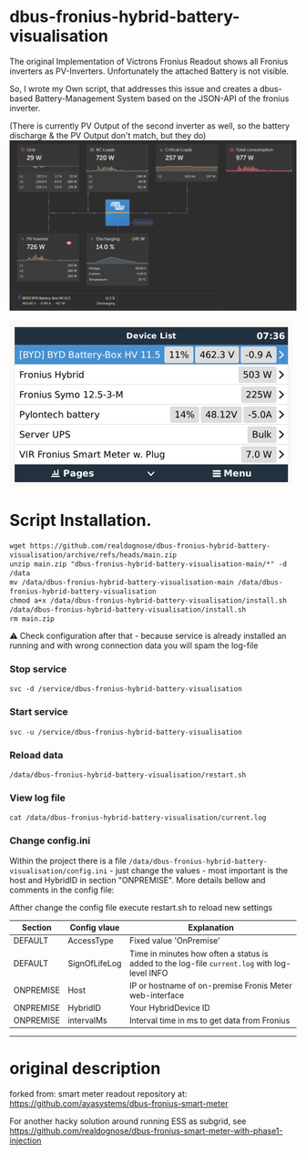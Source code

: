 # dbus-fronius-hybrid-battery-visualisation

The original Implementation of Victrons Fronius Readout shows all Fronius inverters as PV-Inverters. Unfortunately the attached Battery is not visible.

So, I wrote my Own script, that addresses this issue and creates a dbus-based Battery-Management System based on the JSON-API of the fronius inverter. 

(There is currently PV Output of the second inverter as well, so the battery discharge & the PV Output don't match, but they do)
![image](https://github.com/realdognose/dbus-fronius-hybrid-battery-visualisation/blob/main/img/BatteryAdd.png)

![image](https://github.com/realdognose/dbus-fronius-hybrid-battery-visualisation/blob/main/img/BatterySys.png)

# Script Installation.

```
wget https://github.com/realdognose/dbus-fronius-hybrid-battery-visualisation/archive/refs/heads/main.zip
unzip main.zip "dbus-fronius-hybrid-battery-visualisation-main/*" -d /data
mv /data/dbus-fronius-hybrid-battery-visualisation-main /data/dbus-fronius-hybrid-battery-visualisation
chmod a+x /data/dbus-fronius-hybrid-battery-visualisation/install.sh
/data/dbus-fronius-hybrid-battery-visualisation/install.sh
rm main.zip
```

⚠️ Check configuration after that - because service is already installed an running and with wrong connection data you will spam the log-file
### Stop service
```
svc -d /service/dbus-fronius-hybrid-battery-visualisation
```
### Start service
```
svc -u /service/dbus-fronius-hybrid-battery-visualisation
```
### Reload data
```
/data/dbus-fronius-hybrid-battery-visualisation/restart.sh
```
### View log file
```
cat /data/dbus-fronius-hybrid-battery-visualisation/current.log
```
### Change config.ini
Within the project there is a file `/data/dbus-fronius-hybrid-battery-visualisation/config.ini` - just change the values - most important is the host and HybridID in section "ONPREMISE". More details bellow
and comments in the config file:

Afther change the config file execute restart.sh to reload new settings 

| Section    | Config vlaue | Explanation |
| ---------- | ------------- | ------------- |
| DEFAULT    | AccessType | Fixed value 'OnPremise' |
| DEFAULT    | SignOfLifeLog  | Time in minutes how often a status is added to the log-file `current.log` with log-level INFO |
| ONPREMISE  | Host | IP or hostname of on-premise Fronis Meter web-interface |
| ONPREMISE  | HybridID  | Your HybridDevice ID
| ONPREMISE  | intervalMs  | Interval time in ms to get data from Fronius
---

# original description

forked from: smart meter readout repository at: 
https://github.com/ayasystems/dbus-fronius-smart-meter

For another hacky solution around running ESS as subgrid, see 
https://github.com/realdognose/dbus-fronius-smart-meter-with-phase1-injection
